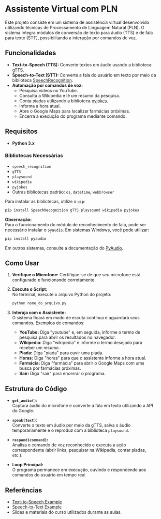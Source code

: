 # Assistente Virtual com PLN

Este projeto consiste em um sistema de assistência virtual desenvolvido utilizando técnicas de Processamento de Linguagem Natural (PLN). O sistema integra módulos de conversão de texto para áudio (TTS) e de fala para texto (STT), possibilitando a interação por comandos de voz.

## Funcionalidades

- **Text-to-Speech (TTS):** Converte textos em áudio usando a biblioteca [gTTS](https://github.com/pndurette/gTTS).
- **Speech-to-Text (STT):** Converte a fala do usuário em texto por meio da biblioteca [SpeechRecognition](https://github.com/Uberi/speech_recognition).
- **Automação por comandos de voz:**  
  - Pesquisa vídeos no YouTube.  
  - Consulta a Wikipedia e lê um resumo da pesquisa.  
  - Conta piadas utilizando a biblioteca [pyjokes](https://pypi.org/project/pyjokes/).  
  - Informa a hora atual.  
  - Abre o Google Maps para localizar farmácias próximas.  
  - Encerra a execução do programa mediante comando.

## Requisitos

- **Python 3.x**

### Bibliotecas Necessárias

- `speech_recognition`
- `gTTS`
- `playsound`
- `wikipedia`
- `pyjokes`
- Outras bibliotecas padrão: `os`, `datetime`, `webbrowser`

Para instalar as bibliotecas, utilize o `pip`:

```bash
pip install SpeechRecognition gTTS playsound wikipedia pyjokes
```

**Observação:**  
Para o funcionamento do módulo de reconhecimento de fala, pode ser necessário instalar o `pyaudio`. Em sistemas Windows, você pode utilizar:

```bash
pip install pyaudio
```

Em outros sistemas, consulte a documentação do [PyAudio](https://people.csail.mit.edu/hubert/pyaudio/).

## Como Usar

1. **Verifique o Microfone:** Certifique-se de que seu microfone está configurado e funcionando corretamente.
2. **Execute o Script:**  
   No terminal, execute o arquivo Python do projeto:

   ```bash
   python nome_do_arquivo.py
   ```

3. **Interaja com o Assistente:**  
   O sistema ficará em modo de escuta contínua e aguardará seus comandos. Exemplos de comandos:
   - **YouTube:** Diga "youtube" e, em seguida, informe o termo de pesquisa para abrir os resultados no navegador.
   - **Wikipedia:** Diga "wikipedia" e informe o termo desejado para receber um resumo.
   - **Piada:** Diga "piada" para ouvir uma piada.
   - **Horas:** Diga "horas" para que o assistente informe a hora atual.
   - **Farmácia:** Diga "farmácia" para abrir o Google Maps com uma busca por farmácias próximas.
   - **Sair:** Diga "sair" para encerrar o programa.

## Estrutura do Código

- **`get_audio()`:**  
  Captura áudio do microfone e converte a fala em texto utilizando a API do Google.
  
- **`speak(text)`:**  
  Converte o texto em áudio por meio da gTTS, salva o áudio temporariamente e o reproduz com a biblioteca `playsound`.
  
- **`respond(command)`:**  
  Analisa o comando de voz reconhecido e executa a ação correspondente (abrir links, pesquisar na Wikipedia, contar piadas, etc.).
  
- **Loop Principal:**  
  O programa permanece em execução, ouvindo e respondendo aos comandos do usuário em tempo real.

## Referências

- [Text-to-Speech Example](https://github.com/diegobrunoDIO/Text-to-Speech-DIO)
- [Speech-to-Text Example](https://github.com/diegobrunoDIO/Speech-to-text-ML-DIO)
- Slides e materiais do curso utilizados durante as aulas.
